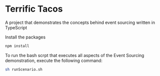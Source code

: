 # Terrific Tacos
A project that demonstrates the concepts behind event sourcing written in TypeScript

Install the packages

```bash
npm install
```

To run the bash scrpt that executes all aspects of the Event Sourcing demonstration, execute the following command:

```bash
sh runScenario.sh
```
